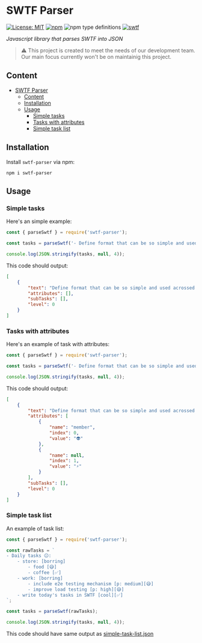 # SWTF Parser

[![License: MIT](https://img.shields.io/badge/License-MIT-gold.svg)](https://opensource.org/licenses/MIT)
[![npm](https://img.shields.io/npm/v/swtf-parser)](https://www.npmjs.com/package/swtf-parser)
![npm type definitions](https://img.shields.io/npm/types/swtf-parser)
[![swtf](https://img.shields.io/badge/support-SWTF-brightgreen)](https://github.com/the-art-of-dev/swtf)

*Javascript library that parses SWTF into JSON*

> ⚠️ This project is created to meet the needs of our development team. Our main focus currently won't be on maintainig this project.

## Content
- [SWTF Parser](#swtf-parser)
  - [Content](#content)
  - [Installation](#installation)
  - [Usage](#usage)
    - [Simple tasks](#simple-tasks)
    - [Tasks with attributes](#tasks-with-attributes)
    - [Simple task list](#simple-task-list)

## Installation

Install `swtf-parser` via npm:

```
npm i swtf-parser
```

## Usage

### Simple tasks

Here's an simple example:

```js
const { parseSwtf } = require('swtf-parser');

const tasks = parseSwtf('- Define format that can be so simple and used acrossed devices\n');

console.log(JSON.stringify(tasks, null, 4));
```

This code should output:

```json
[
    {
        "text": "Define format that can be so simple and used acrossed devices",
        "attributes": [],
        "subTasks": [],
        "level": 0
    }
]
```

### Tasks with attributes

Here's an example of task with attributes:

```js
const { parseSwtf } = require('swtf-parser');

const tasks = parseSwtf('- Define format that can be so simple and used acrossed devices [member: 👽][⚡]\n');

console.log(JSON.stringify(tasks, null, 4));
```

This code should output:

```json
[
    {
        "text": "Define format that can be so simple and used acrossed devices",
        "attributes": [
            {
                "name": "member",
                "index": 0,
                "value": "👽"
            },
            {
                "name": null,
                "index": 1,
                "value": "⚡"
            }
        ],
        "subTasks": [],
        "level": 0
    }
]
```

### Simple task list

An example of task list:

```js
const { parseSwtf } = require('swtf-parser');

const rawTasks = `
- Daily tasks 😐:
    - store: [borring]
        - food [😅]
        - coffee [✅]
    - work: [borring]
        - include e2e testing mechanism [p: medium][😅]
        - improve load testing [p: high][😅]
    - write today's tasks in SWTF [cool][✅]
`;

const tasks = parseSwtf(rawTasks);

console.log(JSON.stringify(tasks, null, 4));
```

This code should have same output as [simple-task-list.json](./json-examples/simple-task-list.json)